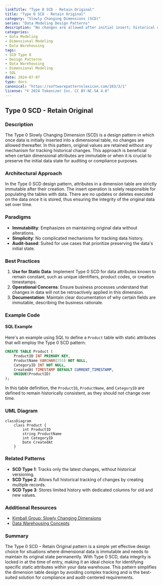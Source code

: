 ```yaml
---
linkTitle: "Type 0 SCD - Retain Original"
title: "Type 0 SCD - Retain Original"
category: "Slowly Changing Dimensions (SCD)"
series: "Data Modeling Design Patterns"
description: "No changes are allowed after initial insert; historical data isn't tracked."
categories:
- Data Modeling
- Dimensional Modeling
- Data Warehousing
tags:
- SCD Type 0
- Design Patterns
- Data Warehousing
- Dimensional Modeling
- SQL
date: 2024-07-07
type: docs
canonical: "https://softwarepatternslexicon.com/103/3/1"
license: "© 2024 Tokenizer Inc. CC BY-NC-SA 4.0"
---
```


## Type 0 SCD - Retain Original

### Description

The Type 0 Slowly Changing Dimension (SCD) is a design pattern in which once data is initially inserted into a dimensional table, no changes are allowed thereafter. In this pattern, original values are retained without any mechanism for tracking historical changes. This approach is beneficial when certain dimensional attributes are immutable or when it is crucial to preserve the initial data state for auditing or compliance purposes.

### Architectural Approach

In the Type 0 SCD design pattern, attributes in a dimension table are strictly immutable after their creation. The insert operation is solely responsible for populating the tables with data. There are no updates or deletes executed on the data once it is stored, thus ensuring the integrity of the original data set over time.

### Paradigms

- **Immutability**: Emphasizes on maintaining original data without alterations.
- **Simplicity**: No complicated mechanisms for tracking data history.
- **Audit-based**: Suited for use cases that prioritize preserving the data's initial state.

### Best Practices

1. **Use for Static Data**: Implement Type 0 SCD for data attributes known to remain constant, such as unique identifiers, product codes, or creation timestamps.
2. **Operational Concerns**: Ensure business processes understand that changes in data will not be retroactively applied in this dimension.
3. **Documentation**: Maintain clear documentation of why certain fields are immutable, describing the business rationale.

### Example Code

#### SQL Example

Here's an example using SQL to define a `Product` table with static attributes that will employ the Type 0 SCD pattern:

```sql
CREATE TABLE Product (
    ProductID INT PRIMARY KEY,
    ProductName VARCHAR(255) NOT NULL,
    CategoryID INT NOT NULL,
    CreatedAt TIMESTAMP DEFAULT CURRENT_TIMESTAMP,
    UNIQUE(ProductID)
);
```

In this table definition, the `ProductID`, `ProductName`, and `CategoryID` are defined to remain historically consistent, as they should not change over time.

### UML Diagram

```mermaid
classDiagram
    class Product {
        int ProductID
        string ProductName
        int CategoryID
        Date CreatedAt
    }
```

### Related Patterns

- **SCD Type 1**: Tracks only the latest changes, without historical versioning.
- **SCD Type 2**: Allows full historical tracking of changes by creating multiple records.
- **SCD Type 3**: Stores limited history with dedicated columns for old and new values.

### Additional Resources

- [Kimball Group: Slowly Changing Dimensions](https://www.kimballgroup.com/)
- [Data Warehousing Concepts](https://en.wikipedia.org/wiki/Dimensional_modeling)

### Summary

The Type 0 SCD – Retain Original pattern is a simple yet effective design choice for situations where dimensional data is immutable and needs to maintain its original state permanently. With Type 0 SCD, data integrity is locked in at the time of entry, making it an ideal choice for identifying specific static attributes within your data warehouse. This pattern simplifies the dimension table design by avoiding complex tracking and is the best-suited solution for compliance and audit-centered requirements.
